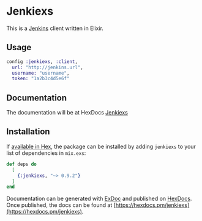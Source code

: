 # Jenkiexs

This is a [Jenkins](https://www.jenkins.io/) client written in Elixir.

## Usage

```elixir
config :jenkiexs, :client,
  url: "http://jenkins.url",
  username: "username",
  token: "1a2b3c4d5e6f"
```

## Documentation

The documentation will be at HexDocs [Jenkiexs](https://hexdocs.pm/jenkiexs/Jenkiexs.html#content)

## Installation

If [available in Hex](https://hex.pm/docs/publish), the package can be installed
by adding `jenkiexs` to your list of dependencies in `mix.exs`:

```elixir
def deps do
  [
    {:jenkiexs, "~> 0.9.2"}
  ]
end
```

Documentation can be generated with [ExDoc](https://github.com/elixir-lang/ex_doc)
and published on [HexDocs](https://hexdocs.pm). Once published, the docs can
be found at [https://hexdocs.pm/jenkiexs](https://hexdocs.pm/jenkiexs).
